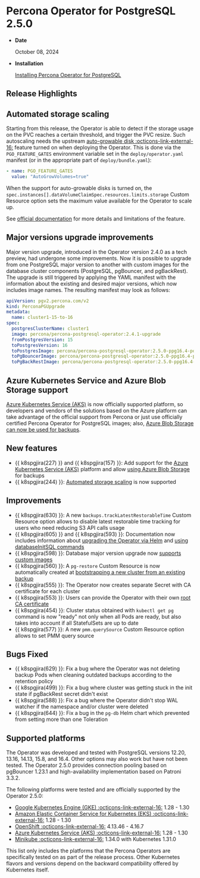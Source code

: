 # Percona Operator for PostgreSQL 2.5.0

* **Date**

    October 08, 2024

* **Installation**

    [Installing Percona Operator for PostgreSQL](../System-Requirements.md#installation-guidelines) 

## Release Highlights

## Automated storage scaling

Starting from this release, the Operator is able to detect if the storage usage on the PVC reaches a certain threshold, and trigger the PVC resize. Such autoscaling needs the upstream [auto-growable disk :octicons-link-external-16:](https://access.crunchydata.com/documentation/postgres-operator/latest/guides/autogrowable-disk) feature turned on when deploying the Operator. This is done via the `PGO_FEATURE_GATES` environment variable set in the `deploy/operator.yaml` manifest (or in the appropriate part of `deploy/bundle.yaml`):

```yaml
- name: PGO_FEATURE_GATES
  value: "AutoGrowVolumes=true"
```

When the support for auto-growable disks is turned on, the `spec.instances[].dataVolumeClaimSpec.resources.limits.storage` Custom Resource option sets the maximum value available for the Operator to scale up.

See [official documentation](../scaling.md#scale-storage) for more details and limitations of the feature.

## Major versions upgrade improvements

Major version upgrade, introduced in the Operator version 2.4.0 as a tech preview, had undergone some improvements. Now it is possible to upgrade from one PostgreSQL major version to another with custom images for the database cluster components (PostgreSQL, pgBouncer, and pgBackRest). The upgrade is still triggered by applying the YAML manifest with the information about the existing and desired major versions, which now includes image names. The resulting manifest may look as follows:

```yaml
apiVersion: pgv2.percona.com/v2
kind: PerconaPGUpgrade
metadata:
  name: cluster1-15-to-16
spec:
  postgresClusterName: cluster1
  image: percona/percona-postgresql-operator:2.4.1-upgrade
  fromPostgresVersion: 15
  toPostgresVersion: 16
  toPostgresImage: percona/percona-postgresql-operator:2.5.0-ppg16.4-postgres
  toPgBouncerImage: percona/percona-postgresql-operator:2.5.0-ppg16.4-pgbouncer1.23.1
  toPgBackRestImage: percona/percona-postgresql-operator:2.5.0-ppg16.4-pgbackrest2.53-1
```

## Azure Kubernetes Service and Azure Blob Storage support

[Azure Kubernetes Service (AKS)](../aks.md) is now officially supported platform, so developers and vendors of the solutions based on the Azure platform can take advantage of the official support from Percona or just use officially certified Percona Operator for PostgreSQL images; also, [Azure Blob Storage can now be used for backups](../backups-storage.md#__tabbed_1_2).

## New features

* {{ k8spgjira(227) }} and {{ k8spgjira(157) }}: Add support for the [Azure Kubernetes Service (AKS)](../aks.md) platform and allow [using Azure Blob Storage](../backups-storage.md#__tabbed_1_2) for backups
* {{ k8spgjira(244) }}: [Automated storage scaling](../scaling.md#scale-storage) is now supported

## Improvements

* {{ k8spgjira(630) }}: A new `backups.trackLatestRestorableTime` Custom Resource option allows to disable latest restorable time tracking for users who need reducing S3 API calls usage
* {{ k8spgjira(605) }} and {{ k8spgjira(593) }}: Documentation now includes information about [upgrading the Operator via Helm](../update.md#upgrade-via-helm) and [using databaseInitSQL commands](../initsql.md)
* {{ k8spgjira(598) }}: Database major version upgrade now [supports custom images](../update.md#major-version-upgrade)
* {{ k8spgjira(560) }}: A `pg-restore` Custom Resource is now automatically created at [bootstrapping a new cluster from an existing backup](../backups-restore.md#restore-to-a-new-postgresql-cluster)
* {{ k8spgjira(555) }}: The Operator now creates separate Secret with CA certificate for each cluster
* {{ k8spgjira(553) }}: Users can provide the Operator with their own [root CA certificate](../TLS.md#provide-custom-root-ca-certificate-to-the-operator)
* {{ k8spgjira(454) }}: Cluster status obtained with `kubectl get pg` command is now "ready" not only when all Pods are ready, but also takes into account if all StatefulSets are up to date
* {{ k8spgjira(577) }}: A new `pmm.querySource` Custom Resource option allows to set PMM query source

## Bugs Fixed

* {{ k8spgjira(629) }}: Fix a bug where the Operator was not deleting backup Pods when cleaning outdated backups according to the retention policy
* {{ k8spgjira(499) }}: Fix a bug where cluster was getting stuck in the init state if pgBackRest secret didn't exist
* {{ k8spgjira(588) }}: Fix a bug where the Operator didn't stop WAL watcher if the namespace and/or cluster were deleted
* {{ k8spgjira(644) }}: Fix a bug in the `pg-db` Helm chart which prevented from setting more than one Toleration

## Supported platforms

The Operator was developed and tested with PostgreSQL versions 12.20, 13.16, 14.13, 15.8, and 16.4. Other options may also work but have not been tested. The Operator 2.5.0 provides connection pooling based on pgBouncer 1.23.1 and high-availability implementation based on Patroni 3.3.2.

The following platforms were tested and are officially supported by the Operator
2.5.0:

* [Google Kubernetes Engine (GKE) :octicons-link-external-16:](https://cloud.google.com/kubernetes-engine) 1.28 - 1.30
* [Amazon Elastic Container Service for Kubernetes (EKS) :octicons-link-external-16:](https://aws.amazon.com) 1.28 - 1.30
* [OpenShift :octicons-link-external-16:](https://www.redhat.com/en/technologies/cloud-computing/openshift) 4.13.46 - 4.16.7
* [Azure Kubernetes Service (AKS) :octicons-link-external-16:](https://azure.microsoft.com/en-us/services/kubernetes-service/) 1.28 - 1.30
* [Minikube :octicons-link-external-16:](https://github.com/kubernetes/minikube) 1.34.0 with Kubernetes 1.31.0

This list only includes the platforms that the Percona Operators are specifically tested on as part of the release process. Other Kubernetes flavors and versions depend on the backward compatibility offered by Kubernetes itself.
